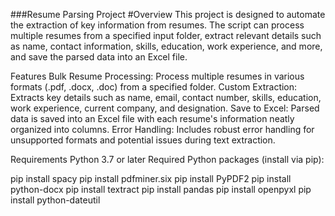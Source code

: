 ###Resume Parsing Project
#Overview
This project is designed to automate the extraction of key information from resumes. The script can process multiple resumes from a specified input folder, extract relevant details such as name, contact information, skills, education, work experience, and more, and save the parsed data into an Excel file.

Features
Bulk Resume Processing: Process multiple resumes in various formats (.pdf, .docx, .doc) from a specified folder.
Custom Extraction: Extracts key details such as name, email, contact number, skills, education, work experience, current company, and designation.
Save to Excel: Parsed data is saved into an Excel file with each resume's information neatly organized into columns.
Error Handling: Includes robust error handling for unsupported formats and potential issues during text extraction.

Requirements
Python 3.7 or later
Required Python packages (install via pip):

pip install spacy
pip install pdfminer.six
pip install PyPDF2
pip install python-docx
pip install textract
pip install pandas
pip install openpyxl
pip install python-dateutil

